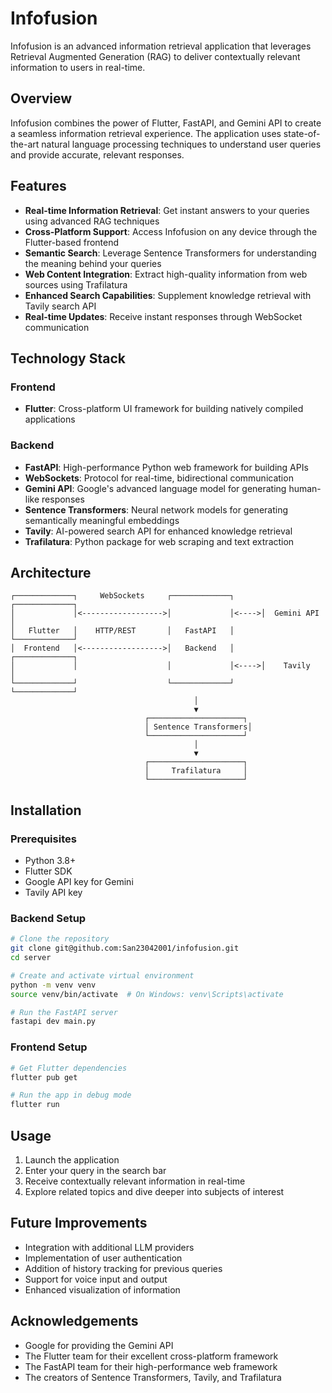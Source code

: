 # Infofusion

Infofusion is an advanced information retrieval application that leverages Retrieval Augmented Generation (RAG) to deliver contextually relevant information to users in real-time.

## Overview

Infofusion combines the power of Flutter, FastAPI, and Gemini API to create a seamless information retrieval experience. The application uses state-of-the-art natural language processing techniques to understand user queries and provide accurate, relevant responses.


## Features

- **Real-time Information Retrieval**: Get instant answers to your queries using advanced RAG techniques
- **Cross-Platform Support**: Access Infofusion on any device through the Flutter-based frontend
- **Semantic Search**: Leverage Sentence Transformers for understanding the meaning behind your queries
- **Web Content Integration**: Extract high-quality information from web sources using Trafilatura
- **Enhanced Search Capabilities**: Supplement knowledge retrieval with Tavily search API
- **Real-time Updates**: Receive instant responses through WebSocket communication

## Technology Stack

### Frontend
- **Flutter**: Cross-platform UI framework for building natively compiled applications

### Backend
- **FastAPI**: High-performance Python web framework for building APIs
- **WebSockets**: Protocol for real-time, bidirectional communication
- **Gemini API**: Google's advanced language model for generating human-like responses
- **Sentence Transformers**: Neural network models for generating semantically meaningful embeddings
- **Tavily**: AI-powered search API for enhanced knowledge retrieval
- **Trafilatura**: Python package for web scraping and text extraction

## Architecture

```
┌─────────────┐     WebSockets     ┌─────────────┐      ┌─────────────┐
│             │<------------------>│             │<---->│  Gemini API │
│   Flutter   │    HTTP/REST       │   FastAPI   │      └─────────────┘
│  Frontend   │<------------------>│   Backend   │      ┌─────────────┐
│             │                    │             │<---->│    Tavily   │
└─────────────┘                    └─────────────┘      └─────────────┘
                                         │
                                         ▼
                              ┌─────────────────────┐
                              │ Sentence Transformers│
                              └─────────────────────┘
                                         │
                                         ▼
                              ┌─────────────────────┐
                              │     Trafilatura     │
                              └─────────────────────┘
```

## Installation

### Prerequisites
- Python 3.8+
- Flutter SDK
- Google API key for Gemini
- Tavily API key

### Backend Setup

```bash
# Clone the repository
git clone git@github.com:San23042001/infofusion.git
cd server

# Create and activate virtual environment
python -m venv venv
source venv/bin/activate  # On Windows: venv\Scripts\activate

# Run the FastAPI server
fastapi dev main.py
```

### Frontend Setup

```bash
# Get Flutter dependencies
flutter pub get

# Run the app in debug mode
flutter run
```

## Usage

1. Launch the application
2. Enter your query in the search bar
3. Receive contextually relevant information in real-time
4. Explore related topics and dive deeper into subjects of interest

## Future Improvements

- Integration with additional LLM providers
- Implementation of user authentication
- Addition of history tracking for previous queries
- Support for voice input and output
- Enhanced visualization of information

## Acknowledgements

- Google for providing the Gemini API
- The Flutter team for their excellent cross-platform framework
- The FastAPI team for their high-performance web framework
- The creators of Sentence Transformers, Tavily, and Trafilatura
